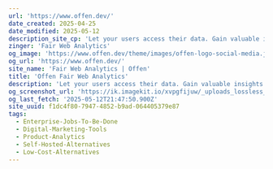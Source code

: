 ```yaml
---
url: 'https://www.offen.dev/'
date_created: 2025-04-25
date_modified: 2025-05-12
description_site_cp: 'Let your users access their data. Gain valuable insights at the same time. Open, lightweight, self hosted and free.'
zinger: 'Fair Web Analytics'
og_image: 'https://www.offen.dev/theme/images/offen-logo-social-media.jpg'
og_url: 'https://www.offen.dev/'
site_name: 'Fair Web Analytics | Offen'
title: 'Offen Fair Web Analytics'
description: 'Let your users access their data. Gain valuable insights at the same time. Open, lightweight, self hosted and free.'
og_screenshot_url: 'https://ik.imagekit.io/xvpgfijuw/_uploads_lossless_screenshots_20250527_Offen_og_screenshot.jpeg'
og_last_fetch: '2025-05-12T21:47:50.900Z'
site_uuid: f1dc4f80-7947-4852-b9ad-064405379e87
tags:
  - Enterprise-Jobs-To-Be-Done
  - Digital-Marketing-Tools
  - Product-Analytics
  - Self-Hosted-Alternatives
  - Low-Cost-Alternatives
---
```


